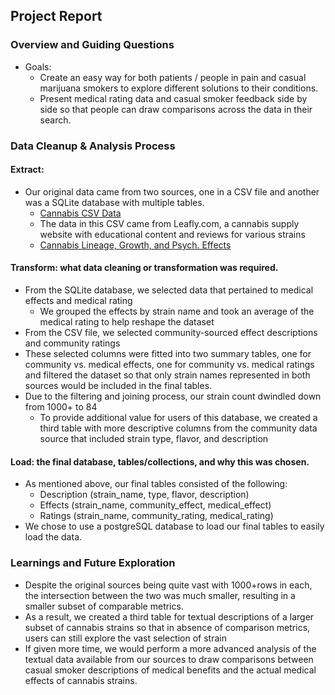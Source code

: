 ## Project Report

### Overview and Guiding Questions
* Goals: 
   * Create an easy way for both patients / people in pain and casual marijuana smokers to explore different solutions to their conditions. 
   * Present medical rating data and casual smoker feedback side by side so that people can draw comparisons across the data in their search.
   
### Data Cleanup & Analysis Process
#### **E**xtract: 
* Our original data came from two sources, one in a CSV file and another was a SQLite database with multiple tables.
    * [Cannabis CSV Data](https://www.kaggle.com/kingburrito666/cannabis-strains/downloads/cannabis-strains.zip/9)
    *   The data in this CSV came from Leafly.com, a cannabis supply website with educational content and reviews for various strains
    * [Cannabis Lineage, Growth, and Psych. Effects](https://www.kaggle.com/tictactouka/cannabis)

#### **T**ransform: what data cleaning or transformation was required.
* From the SQLite database, we selected data that pertained to medical effects and medical rating
   * We grouped the effects by strain name and took an average of the medical rating to help reshape the dataset
* From the CSV file, we selected community-sourced effect descriptions and community ratings
* These selected columns were fitted into two summary tables, one for community vs. medical effects, one for community vs. medical ratings and filtered the dataset so that only strain names represented in both sources would be included in the final tables.
* Due to the filtering and joining process, our strain count dwindled down from 1000+ to 84
   * To provide additional value for users of this database, we created a third table with more descriptive columns from the community data source that included strain type, flavor, and description

#### **L**oad: the final database, tables/collections, and why this was chosen.
* As mentioned above, our final tables consisted of the following:
   * Description (strain_name, type, flavor, description)
   * Effects (strain_name, community_effect, medical_effect)
   * Ratings (strain_name, community_rating, medical_rating)
* We chose to use a postgreSQL database to load our final tables to easily load the data.

### Learnings and Future Exploration
* Despite the original sources being quite vast with 1000+rows in each, the intersection between the two was much smaller, resulting in a smaller subset of comparable metrics.
* As a result, we created a third table for textual descriptions of a larger subset of cannabis strains so that in absence of comparison metrics, users can still explore the vast selection of strain
* If given more time, we would perform a more advanced analysis of the textual data available from our sources to draw comparisons between casual smoker descriptions of medical benefits and the actual medical effects of cannabis strains.

